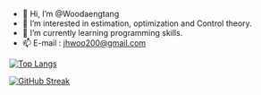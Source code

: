 - 👋 Hi, I’m @Woodaengtang
- 👀 I’m interested in estimation, optimization and Control theory.
- 🌱 I’m currently learning programming skills.
- 📫 E-mail : jhwoo200@gmail.com

[![Top Langs](https://github-readme-stats.vercel.app/api/top-langs/?username=Woodaengtang&layout=compact)](https://github.com/CMaybe/github-readme-stats)

[![GitHub Streak](http://github-readme-streak-stats.herokuapp.com?user=Woodaengtang&hide_border=true)](https://git.io/streak-stats)
